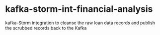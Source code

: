 # kafka-storm-int-financial-analysis
kafka-Storm integration to cleanse the raw loan data records and publish the scrubbed records back to the Kafka
